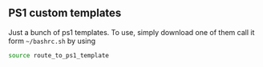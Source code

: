 ## PS1 custom templates

Just a bunch of ps1 templates. To use, simply download one of them call it form `~/bashrc.sh` by using
```bash
source route_to_ps1_template
```
